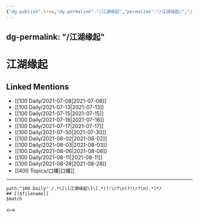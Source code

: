 ```yaml
---
{"dg-publish":true,"dg-permalink":"/江湖缘起","permalink":"/江湖缘起/","created":"2022-12-06T16:15:43.000+08:00","updated":"2023-04-10T15:48:20.353+08:00"}
---
```



dg-permalink: "/江湖缘起"
---
# 江湖缘起

## Linked Mentions
- [[100 Daily/2021-07-08\|2021-07-08]]
- [[100 Daily/2021-07-13\|2021-07-13]]
- [[100 Daily/2021-07-15\|2021-07-15]]
- [[100 Daily/2021-07-16\|2021-07-16]]
- [[100 Daily/2021-07-17\|2021-07-17]]
- [[100 Daily/2021-07-30\|2021-07-30]]
- [[100 Daily/2021-08-02\|2021-08-02]]
- [[100 Daily/2021-08-03\|2021-08-03]]
- [[100 Daily/2021-08-06\|2021-08-06]]
- [[100 Daily/2021-08-11\|2021-08-11]]
- [[100 Daily/2021-08-28\|2021-08-28]]
- [[400 Topics/口播\|口播]]


---

```expander
path:"100 Daily" /.*\[\[江湖缘起\]\].*(?:\r?\n(?!\r?\n).*)*/
## [[$filename]]
$match
```

<-->